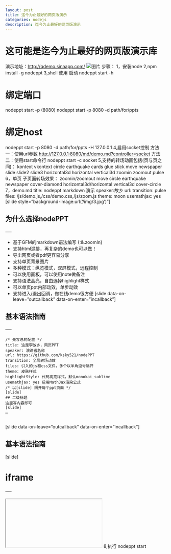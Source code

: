 ```yaml
---
layout: post
title: 迄今为止最好的网页版演示
categories: nodejs
description: 迄今为止最好的网页版演示
---
```


# 这可能是迄今为止最好的网页版演示库
演示地址：http://qdemo.sinaapp.com/
![图片](images/nodeppt.png)
步骤：
1，安装node
2,npm install -g nodeppt
3,shell 使用
启动
nodeppt start -h
# 绑定端口
nodeppt start -p <port>(8080)
nodeppt start -p 8080 -d path/for/ppts
# 绑定host
nodeppt start -p 8080 -d path/for/ppts -H 127.0.0.1
4,启用socket控制
方法一：使用url参数
http://127.0.0.1:8080/md/demo.md?controller=socket
方法二：使用start命令行
nodeppt start -c socket
5,支持的转场动画包括(页与页之间)：
kontext
vkontext
circle
earthquake
cards
glue
stick
move
newspaper
slide
slide2
slide3
horizontal3d
horizontal
vertical3d
zoomin
zoomout
pulse
6，单页 子页面转场效果：
zoomin/zoomout
move
circle
earthquake
newspaper
cover-diamond
horizontal3d/horizontal
vertical3d
cover-circle
7，demo.md
title: nodeppt markdown 演示
speaker:故乡
url:
transition: pulse
files: /js/demo.js,/css/demo.css,/js/zoom.js
theme: moon
usemathjax: yes
[slide style=”background-image:url(‘/img/3.jpg’)”]
## 为什么选择nodePPT
—-
* 基于GFM的markdown语法编写 {:&.zoomIn}
* 支持html混排，再复杂的demo也可以做！
* 导出网页或者pdf更容易分享
* 支持单页背景图片
* 多种模式：纵览模式，双屏模式，远程控制
* 可以使用画板，可以使用note做备注
* 支持语法高亮，自由选择highlight样式
* 可以单页ppt内部动效，单步动效
* 支持进入/退出回调，做在线demo很方便
[slide data-on-leave=”outcallback” data-on-enter=”incallback”]
## 基本语法指南
—-
<pre><code class=”markdown”>/* 先写总的配置 */
title: 这是李故乡，网页PPT
speaker: 演讲者名称
url: https://github.com/ksky521/nodePPT
transition: 全局转场动效
files: 引入的js和css文件，多个以半角逗号隔开
theme: 皮肤样式
highlightStyle: 代码高亮样式，默认monokai_sublime
usemathjax: yes 启用MathJax渲染公式
/* 以&#91;slide&#93; 隔开每个ppt页面 */
&#91;slide&#93;
## 二级标题
这里写内容即可
&#91;slide&#93;
…
</code>
</pre>
[slide data-on-leave=”outcallback” data-on-enter=”incallback”]
## 基本语法指南
[slide]
# iframe
—-
<iframe data-src=”http://www.baidu.com”></iframe>
8,执行 nodeppt start